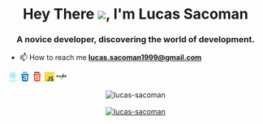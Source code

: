 <h1 align="center">Hey There <img src="https://raw.githubusercontent.com/kaueMarques/kaueMarques/master/hi.gif" width="30px">, I'm Lucas Sacoman</h1>
<h3 align="center">A novice developer, discovering the world of development.</h3>

- 📫 How to reach me **lucas.sacoman1999@gmail.com**

<p align="left">
<img src="https://raw.githubusercontent.com/devicons/devicon/master/icons/react/react-original-wordmark.svg" alt="react" width="20" height="20"/>
<img src="https://raw.githubusercontent.com/devicons/devicon/master/icons/css3/css3-plain-wordmark.svg" alt="css3"  width="20" height="20"/>
<img src="https://raw.githubusercontent.com/devicons/devicon/master/icons/html5/html5-original-wordmark.svg" alt="html5"  width="20" height="20"/>
<img src="https://raw.githubusercontent.com/devicons/devicon/master/icons/javascript/javascript-original.svg" alt="javascript" width="20" height="20"/>
<img src="https://raw.githubusercontent.com/devicons/devicon/master/icons/nodejs/nodejs-original-wordmark.svg" alt="nodejs" width="20" height="20"/></p><p align="center"> 
<img src="https://github-readme-stats.vercel.app/api?username=lucas-sacoman&show_icons=true" alt="lucas-sacoman"/> 
</p>

<p align="center">
<!-- <a href="https://linkedin.com/in/maykbrito" target="blank"><img align="center" src="https://cdn.jsdelivr.net/npm/simple-icons@3.0.1/icons/linkedin.svg" alt="maykbrito" height="20" width="20" /></a>
-->
<a href="https://instagram.com/lucas_sacoman" target="blank"><img align="center" src="https://cdn.jsdelivr.net/npm/simple-icons@3.0.1/icons/instagram.svg" alt="lucas-sacoman" height="20" width="20" /></a>
</p>
